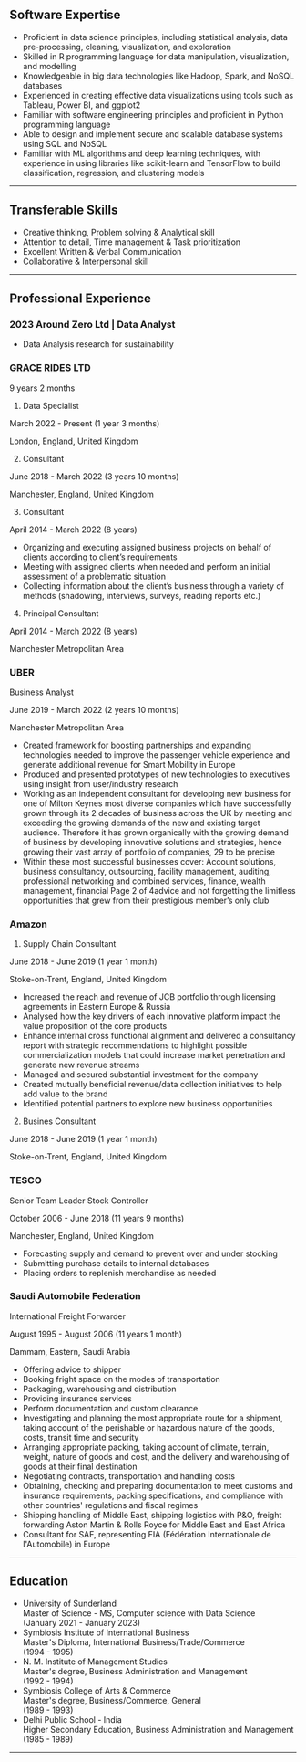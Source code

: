 ## Software Expertise
- Proficient in data science principles, including statistical analysis, data pre-processing, cleaning, visualization, and exploration
- Skilled in R programming language for data manipulation, visualization, and modelling
- Knowledgeable in big data technologies like Hadoop, Spark, and NoSQL databases
- Experienced in creating effective data visualizations using tools such as Tableau, Power BI, and ggplot2
- Familiar with software engineering principles and proficient in Python programming language
- Able to design and implement secure and scalable database systems using SQL and NoSQL
- Familiar with ML algorithms and deep learning techniques, with experience in using libraries like scikit-learn and TensorFlow to build classification, regression, and clustering models
---

## Transferable Skills
- Creative thinking, Problem solving & Analytical skill
- Attention to detail, Time management & Task prioritization
- Excellent Written & Verbal Communication
- Collaborative & Interpersonal skill


---

## Professional Experience

### 2023 Around Zero Ltd | Data Analyst
- Data Analysis research for sustainability
### GRACE RIDES LTD
9 years 2 months

1. Data Specialist

March 2022 - Present (1 year 3 months)

London, England, United Kingdom

2. Consultant

June 2018 - March 2022 (3 years 10 months)

Manchester, England, United Kingdom

3. Consultant

April 2014 - March 2022 (8 years)

- Organizing and executing assigned business projects on behalf of clients according to client’s requirements
- Meeting with assigned clients when needed and perform an initial assessment of a problematic situation
- Collecting information about the client’s business through a variety of methods (shadowing, interviews, surveys, reading reports etc.)

4. Principal Consultant

April 2014 - March 2022 (8 years)

Manchester Metropolitan Area

### UBER
Business Analyst

June 2019 - March 2022 (2 years 10 months)

Manchester Metropolitan Area

- Created framework for boosting partnerships and expanding technologies needed to improve the passenger vehicle experience and generate additional revenue for Smart Mobility in Europe
- Produced and presented prototypes of new technologies to executives using insight from user/industry research
- Working as an independent consultant for developing new business for one of Milton Keynes most diverse companies which have successfully grown through its 2 decades of business across the UK by meeting and exceeding the growing demands of the new and existing target audience. Therefore it has grown organically with the growing demand of business by developing innovative solutions and strategies, hence growing their vast array of portfolio of companies, 29 to be precise
- Within these most successful businesses cover: Account solutions, business consultancy, outsourcing, facility management, auditing, professional networking and combined services, finance, wealth management, financial Page 2 of 4advice and not forgetting the limitless opportunities that grew from their prestigious member’s only club

### Amazon
1. Supply Chain Consultant

June 2018 - June 2019 (1 year 1 month)

Stoke-on-Trent, England, United Kingdom

- Increased the reach and revenue of JCB portfolio through licensing agreements in Eastern Europe & Russia
- Analysed how the key drivers of each innovative platform impact the value proposition of the core products
- Enhance internal cross functional alignment and delivered a consultancy report with strategic recommendations to highlight possible commercialization models that could increase market penetration and generate new revenue streams
- Managed and secured substantial investment for the company
- Created mutually beneficial revenue/data collection initiatives to help add value to the brand
- Identified potential partners to explore new business opportunities

2. Busines Consultant

June 2018 - June 2019 (1 year 1 month)

Stoke-on-Trent, England, United Kingdom


### TESCO
Senior Team Leader Stock Controller

October 2006 - June 2018 (11 years 9 months)

Manchester, England, United Kingdom

- Forecasting supply and demand to prevent over and under stocking
- Submitting purchase details to internal databases
- Placing orders to replenish merchandise as needed


### Saudi Automobile Federation
International Freight Forwarder

August 1995 - August 2006 (11 years 1 month)

Dammam, Eastern, Saudi Arabia

- Offering advice to shipper
- Booking fright space on the modes of transportation
- Packaging, warehousing and distribution
- Providing insurance services
- Perform documentation and custom clearance
- Investigating and planning the most appropriate route for a shipment, taking account of the perishable or hazardous nature of the goods, costs, transit time and security
- Arranging appropriate packing, taking account of climate, terrain, weight, nature of goods and cost, and the delivery and warehousing of goods at their final destination
- Negotiating contracts, transportation and handling costs
- Obtaining, checking and preparing documentation to meet customs and insurance requirements, packing specifications, and compliance with other countries' regulations and fiscal regimes
- Shipping handling of Middle East, shipping logistics with P&O, freight forwarding Aston Martin & Rolls Royce for Middle East and East Africa
- Consultant for SAF, representing FIA (Fédération Internationale de l'Automobile) in Europe

---

## Education
- University of Sunderland <br>
Master of Science - MS, Computer science with Data Science <br>
(January 2021 - January 2023)<br>
- Symbiosis Institute of International Business <br>
Master's Diploma, International Business/Trade/Commerce <br>
(1994 - 1995) <br>
- N. M. Institute of Management Studies <br>
Master's degree, Business Administration and Management <br>
(1992 - 1994) <br>
- Symbiosis College of Arts & Commerce <br>
Master's degree, Business/Commerce, General <br>
(1989 - 1993) <br>
- Delhi Public School - India <br>
Higher Secondary Education, Business Administration and Management <br>
(1985 - 1989) <br>
---